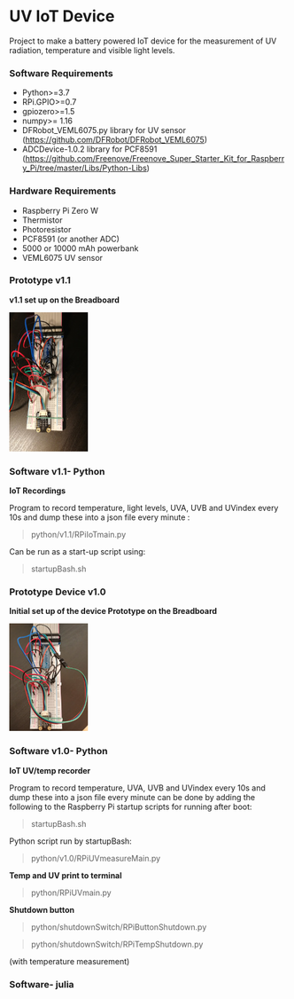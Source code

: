 # UV IoT Device

Project to make a battery powered IoT device for the measurement of UV radiation, temperature and visible light levels.


### Software Requirements

- Python>=3.7
- RPi.GPIO>=0.7
- gpiozero>=1.5
- numpy>= 1.16
- DFRobot_VEML6075.py library for UV sensor (https://github.com/DFRobot/DFRobot_VEML6075)
- ADCDevice-1.0.2 library for PCF8591 (https://github.com/Freenove/Freenove_Super_Starter_Kit_for_Raspberry_Pi/tree/master/Libs/Python-Libs)


### Hardware Requirements

- Raspberry Pi Zero W
- Thermistor
- Photoresistor
- PCF8591 (or another ADC)
- 5000 or 10000 mAh powerbank
- VEML6075 UV sensor

### Prototype v1.1

**v1.1 set up on the Breadboard**

![Breadboard of the v1.1 set-up](images/IMGBreadboardv1_1.jpg)

### Software v1.1- Python

**IoT Recordings**

Program to record temperature, light levels, UVA, UVB and UVindex every 10s and dump these into a json file every minute :

> python/v1.1/RPiIoTmain.py

Can be run as a start-up script using:

> startupBash.sh

### Prototype Device v1.0

**Initial set up of the device Prototype on the Breadboard**

![Breadboard of the v1 set-up](images/IMGBreadboardv1.jpg)

### Software v1.0- Python

**IoT UV/temp recorder**

Program to record temperature, UVA, UVB and UVindex every 10s and dump these into a json file every minute can be done by adding the following to the Raspberry Pi startup scripts for running after boot:

> startupBash.sh

Python script run by startupBash:

> python/v1.0/RPiUVmeasureMain.py

**Temp and UV print to terminal**

> python/RPiUVmain.py

**Shutdown button**

> python/shutdownSwitch/RPiButtonShutdown.py

> python/shutdownSwitch/RPiTempShutdown.py

(with temperature measurement)

### Software- julia
